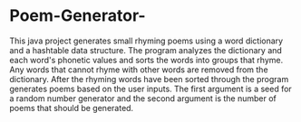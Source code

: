 # Poem-Generator-
This java project generates small rhyming poems using a word dictionary and a hashtable data structure. The program analyzes the dictionary and each word's phonetic values and sorts the words into groups that rhyme.  Any words that cannot rhyme with other words are removed from the dictionary. After the rhyming words have been sorted through the program generates poems based on the user inputs. The first argument is a seed for a random number generator and the second argument is the number of poems that should be generated.  
